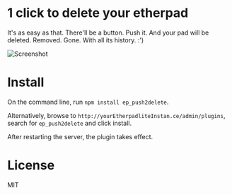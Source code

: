 # 1 click to delete your etherpad
It's as easy as that. There'll be a button. Push it. And your pad will be deleted. Removed. Gone. With all its history. :')

![Screenshot](https://raw.github.com/marcelklehr/ep_push2delete/master/screenshot.png)

# Install

On the command line, run `npm install ep_push2delete`.

Alternatively, browse to `http://yourEtherpadliteInstan.ce/admin/plugins`, search for `ep_push2delete` and click install.

After restarting the server, the plugin takes effect.

# License
MIT